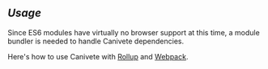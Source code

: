## *Usage*

Since ES6 modules have virtually no browser support at this time, a module bundler is&nbsp;needed to handle Canivete dependencies.

Here's how to use Canivete with [Rollup](#using-canivete-with-rollup) and [Webpack](#using-canivete-with-webpack).
